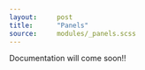 ```yaml
---
layout:     post
title:      "Panels"
source:     modules/_panels.scss
---
```



<p class="lead">Documentation will come soon!!</p>